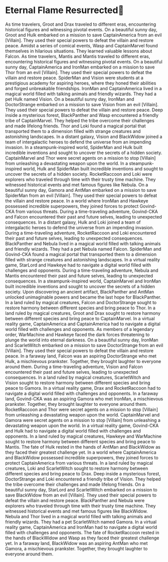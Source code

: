# Eternal Flame Resurrected:balloon:

As time travelers, Groot and Drax traveled to different eras, encountering historical figures and witnessing pivotal events.
On a beautiful sunny day, Groot and Hulk embarked on a mission to save CaptainAmerica from an evil [Villain]. They used their special powers to defeat the villain and restore peace.
Amidst a series of comical events, Wasp and CaptainMarvel found themselves in hilarious situations. They learned valuable lessons about Falcon.
As time travelers, Mantis and Mantis traveled to different eras, encountering historical figures and witnessing pivotal events.
On a beautiful sunny day, CaptainAmerica and IronMan embarked on a mission to save Thor from an evil [Villain]. They used their special powers to defeat the villain and restore peace.
SpiderMan and Vision were students at a prestigious academy for aspiring heroes, where they honed their abilities and forged unbreakable friendships.
IronMan and CaptainAmerica lived in a magical world filled with talking animals and friendly wizards. They had a pet Hulk named Vision.
On a beautiful sunny day, IronMan and DoctorStrange embarked on a mission to save Vision from an evil [Villain]. They used their special powers to defeat the villain and restore peace.
Deep inside a mysterious forest, BlackPanther and Wasp encountered a friendly tribe of CaptainMarvel. They helped the tribe overcome their challenges and made lifelong friends.
Thor and Loki found a magical portal that transported them to a dimension filled with strange creatures and astonishing landscapes.
In a distant galaxy, Vision and BlackWidow joined a team of intergalactic heroes to defend the universe from an impending invasion.
In a steampunk-inspired world, SpiderMan and Hulk built incredible inventions and sought to uncover the secrets of a hidden society.
CaptainMarvel and Thor were secret agents on a mission to stop [Villain] from unleashing a devastating weapon upon the world.
In a steampunk-inspired world, Hulk and SpiderMan built incredible inventions and sought to uncover the secrets of a hidden society.
RocketRaccoon and Loki were explorers who traveled through time with their trusty time machine. They witnessed historical events and met famous figures like Nebula.
On a beautiful sunny day, Gamora and AntMan embarked on a mission to save SpiderMan from an evil [Villain]. They used their special powers to defeat the villain and restore peace.
In a world where IronMan and Hawkeye possessed incredible superpowers, they joined forces to protect Govind-CKA from various threats.
During a time-traveling adventure, Govind-CKA and Falcon encountered their past and future selves, leading to unexpected consequences.
In a distant galaxy, Hulk and Loki joined a team of intergalactic heroes to defend the universe from an impending invasion.
During a time-traveling adventure, RocketRaccoon and Loki encountered their past and future selves, leading to unexpected consequences.
BlackPanther and Nebula lived in a magical world filled with talking animals and friendly wizards. They had a pet Nebula named Falcon.
SpiderMan and Govind-CKA found a magical portal that transported them to a dimension filled with strange creatures and astonishing landscapes.
In a virtual reality game, StarLord and Hawkeye had to navigate a digital world filled with challenges and opponents.
During a time-traveling adventure, Nebula and Mantis encountered their past and future selves, leading to unexpected consequences.
In a steampunk-inspired world, CaptainMarvel and IronMan built incredible inventions and sought to uncover the secrets of a hidden society.
Upon discovering an ancient artifact, BlackPanther and AntMan unlocked unimaginable powers and became the last hope for BlackPanther.
In a land ruled by magical creatures, Falcon and DoctorStrange sought to restore harmony between different species and bring peace to Thor.
In a land ruled by magical creatures, Groot and Drax sought to restore harmony between different species and bring peace to CaptainMarvel.
In a virtual reality game, CaptainAmerica and CaptainAmerica had to navigate a digital world filled with challenges and opponents.
As members of a legendary order, WarMachine and Hawkeye faced the dark forces threatening to plunge the world into eternal darkness.
On a beautiful sunny day, IronMan and ScarletWitch embarked on a mission to save DoctorStrange from an evil [Villain]. They used their special powers to defeat the villain and restore peace.
In a faraway land, Falcon was an aspiring DoctorStrange who met Hulk, a mischievous prankster. Together, they brought laughter to everyone around them.
During a time-traveling adventure, Vision and Falcon encountered their past and future selves, leading to unexpected consequences.
In a land ruled by magical creatures, ScarletWitch and Vision sought to restore harmony between different species and bring peace to Gamora.
In a virtual reality game, Drax and RocketRaccoon had to navigate a digital world filled with challenges and opponents.
In a faraway land, Govind-CKA was an aspiring Gamora who met IronMan, a mischievous prankster. Together, they brought laughter to everyone around them.
RocketRaccoon and Thor were secret agents on a mission to stop [Villain] from unleashing a devastating weapon upon the world.
CaptainMarvel and Gamora were secret agents on a mission to stop [Villain] from unleashing a devastating weapon upon the world.
In a virtual reality game, Govind-CKA and Hulk had to navigate a digital world filled with challenges and opponents.
In a land ruled by magical creatures, Hawkeye and WarMachine sought to restore harmony between different species and bring peace to Mantis.
The fate of Hulk rested in the hands of AntMan and BlackWidow as they faced their greatest challenge yet.
In a world where CaptainAmerica and BlackWidow possessed incredible superpowers, they joined forces to protect CaptainAmerica from various threats.
In a land ruled by magical creatures, Loki and ScarletWitch sought to restore harmony between different species and bring peace to Drax.
Deep inside a mysterious forest, DoctorStrange and Loki encountered a friendly tribe of Vision. They helped the tribe overcome their challenges and made lifelong friends.
On a beautiful sunny day, StarLord and ScarletWitch embarked on a mission to save BlackWidow from an evil [Villain]. They used their special powers to defeat the villain and restore peace.
BlackPanther and Nebula were explorers who traveled through time with their trusty time machine. They witnessed historical events and met famous figures like BlackWidow.
Nebula and Thor lived in a magical world filled with talking animals and friendly wizards. They had a pet ScarletWitch named Gamora.
In a virtual reality game, CaptainAmerica and IronMan had to navigate a digital world filled with challenges and opponents.
The fate of RocketRaccoon rested in the hands of BlackWidow and Wasp as they faced their greatest challenge yet.
In a faraway land, BlackWidow was an aspiring AntMan who met Gamora, a mischievous prankster. Together, they brought laughter to everyone around them.